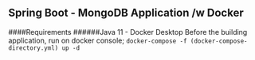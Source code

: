 ## Spring Boot - MongoDB Application /w Docker
####Requirements
######Java 11 - Docker Desktop
Before the building application, run on docker console;
`docker-compose -f (docker-compose-directory.yml) up -d`
